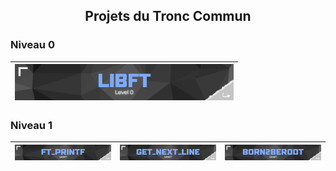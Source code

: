 <h2 align="center">Projets du Tronc Commun</h2>

### Niveau 0
| <a href="https://github.com/MatthieuGillieron/libft"><img src="images/libft.png" alt="Libft" width="350"></a> |
|:-----------------------------------:|

### Niveau 1
| [![Ft_printf](images/ft_printf.png)](https://github.com/MatthieuGillieron/ft_printf) | [![Get_Next_Line](images/gnl.png)](https://github.com/MatthieuGillieron/get_next_line) | [![Born2beroot](images/b2r.png)](https://github.com/MatthieuGillieron/born2beroot) |
|:-----------------------------------:|:--------------------------------------:|:---------------------------------------:|
